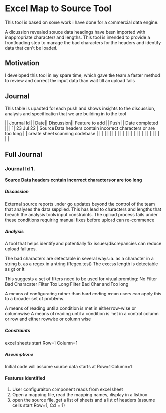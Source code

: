 # Excel Map to Source Tool

This tool is based on some work i have done for a commercial data engine.

A dicussion revealed soruce data headings have been imported with inappropriate characters and lengths. This tool is intended to provide a frontloading step to manage the bad characters for the headers and identify data that can't be loaded.

## Motivation

I developed this tool in my spare time, which gave the team a faster method to review and correct the input data than wait till an upload fails

## Journal

This table is upadted for each push and shows insights to the discussion, analysis and specification that we are building in to the tool

|| Journal Id || Date|| Discussion|| Feature to add || Push || Date completed ||
| 1|  23 Jul 22 | Source Data headers contain incorrect characters or are too long |  | create sheet scanning codebase | |
| | | | | | 
| | | | | | 
| | | | | | 
| | | | | | 

## Full Journal

### Journal Id 1.
#### Source Data headers contain incorrect characters or are too long
##### Discussion
External source reports under go updates beyond the control of the team that analyses the data supplied. 
This has lead to characters and lengths that breach the analysis tools input constraints.
The upload process fails under these conditions requiring manual fixes before upload can re-commence

##### Analysis
A tool that helps identify and potentially fix issues/discrepancies can reduce upload failures.

The bad characters are detectable in several ways:
a. as a character in a string
b. as a regex in a string (Regex.test)
The excess length is detectable as gt or lt

This suggests a set of filters need to be used for visual promting:
No Filter
Bad Characater Filter
Too Long Filter
Bad Char and Too long

A means of configurating rather than hard coding mean users can apply this to a broader set of problems.

A means of reading until a condition is met in either row-wise or columnwise
A means of reading until a condition is met in a control column or row and either rowwise or column wise

##### Constraints
excel sheets start Row=1 Column=1

##### Assumptions
Initial code will assume source data starts at Row=1 Column=1
#### Features identified
1. User configuraiton component reads from excel sheet
2. Open a mapping file, read the mapping names, display in a listbox
3. open the source file, get a list of sheets and a list of headers (assume cells start Row=1, Col = 1)

